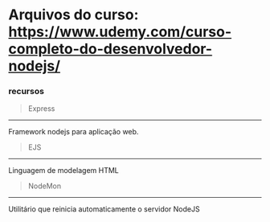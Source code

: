 # Arquivos do curso: https://www.udemy.com/curso-completo-do-desenvolvedor-nodejs/

### recursos
> Express
***
Framework nodejs para aplicação web.

> EJS
***
Linguagem de modelagem HTML

> NodeMon
***
Utilitário que reinicia automaticamente o servidor NodeJS

